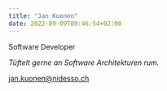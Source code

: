 ```yaml
---
title: "Jan Kuonen"
date: 2022-09-09T00:46:54+02:00
---
```


Software Developer

*Tüftelt gerne an Software Architekturen rum.*



[jan.kuonen@nidesso.ch](mailto:jan.kuonen@nidesso.ch)
